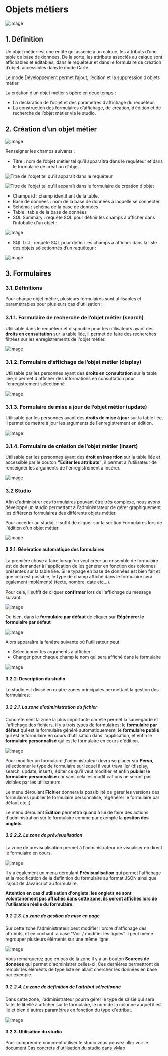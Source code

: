 # Objets métiers

![image][1]

## 1. Définition


Un objet métier est une entité qui associe à un calque, les attributs d’une table de base de données. De la sorte, les attributs associés au calque sont affichables et éditables, dans le requêteur et dans le formulaire de création d’objet, accessibles dans le mode Carte.

Le mode Développement permet l’ajout, l’édition et la suppression d’objets métier.

La création d’un objet métier s’opère en deux temps :

* La déclaration de l’objet et des paramètres d’affichage du requêteur.
* La construction des formulaires d’affichage, de création, d’édition et de recherche de l’objet métier via le studio.

## 2. Création d’un objet métier 

![image][2]

Renseigner les champs suivants :

-   Titre : nom de l’objet métier tel qu’il apparaîtra dans le requêteur et dans le formulaire de création d’objet

![Titre de l'objet tel qu'il apparaît dans le requêteur]

![Titre de l'objet tel qu'il apparaît dans le formulaire de création d'objet]

-   Champs id : champ identifiant de la table.
-   Base de données : nom de la base de données à laquelle se connecter
-   Schéma : schéma de la base de données
-   Table : table de la base de données
-   SQL Summary : requête SQL pour définir les champs à afficher dans l’infobulle d’un objet :

![image][3]

-   SQL List : requête SQL pour définir les champs à afficher dans la liste des objets sélectionnés d’un requêteur :

![image][4]

## 3. Formulaires

### 3.1. Définitions

Pour chaque objet métier, plusieurs formulaires sont utilisables et paramétrables pour plusieurs cas d'utilisation :

### 3.1.1. Formulaire de recherche de l’objet métier (search)

Utilisable dans le requêteur et disponible pour les utilisateurs ayant des **droits en consultation** sur la table liée, il permet de faire des recherches filtrées sur les enregistrements de l'objet métier.

![image][5]

### 3.1.2. Formulaire d’affichage de l’objet métier (display)

Utilisable par les personnes ayant des **droits en consultation** sur la table liée, il permet d'afficher des informations en consultation pour l'enregistrement sélectionné.

![image][6]

### 3.1.3. Formulaire de mise à jour de l’objet métier (update)

Utilisable par les personnes ayant des **droits de mise à jour** sur la table liée, il permet de mettre à jour les arguments de l'enregistrement en édition.

![image][7]

### 3.1.4. Formulaire de création de l’objet métier (insert)

Utilisable par les personnes ayant des **droit en insertion** sur la table liée et accessible par le bouton **"Éditer les attributs"**, il permet à l'utilisateur de renseigner les arguments de l'enregistrement à insérer.

![image][8]

### 3.2 Studio

Afin d'administrer ces formulaires pouvant être très complexe, nous avons développé un studio permettant à l'administrateur de gérer graphiquement les différents formulaires des différents objets métier.

Pour accéder au studio, il suffit de cliquer sur la section Formulaires lors de l'édition d'un objet métier.

![image][16]


#### 3.2.1. Génération automatique des formulaires

La première chose à faire lorsqu'on veut créer un ensemble de formulaire est de demander à l'application de les générer en fonction des colonnes présentes sur la table liée.
Si le typage en base de données est bien fait et que cela est possible, le type de champ affiché dans le formulaire sera également implémenté (texte, nombre, date etc...).

Pour cela, il suffit de cliquer **confirmer** lors de l'affichage du message suivant:

![image][9]

Ou bien, dans le **formulaire par défaut** de cliquer sur **Régénérer le formulaire par défaut**

![image][10]

Alors apparaîtra la fenêtre suivante où l'utilisateur peut:

* Sélectionner les arguments à afficher
* Changer pour chaque champ le nom qui sera affiché dans le formulaire

![image][11]

#### 3.2.2. Description du studio

Le studio est divisé en quatre zones principales permettant la gestion des formulaires:

##### 3.2.2.1. La zone d'administration du fichier

Concrètement la zone la plus importante car elle permet la sauvegarde et l'affichage des fichiers, il y a trois types de formulaires: le **formulaire par défaut** qui est le formulaire généré automatiquement, le **formulaire publié** qui est le formulaire en cours d'utilisation dans l'application, et enfin le **formulaire personnalisé** qui est le formulaire en cours d'édition.

![image][12]

Pour modifier un formulaire ,l'administrateur devra se placer sur **Perso**, sélectionner le type de formulaire sur lequel il veut travailler (display, search, update, insert), éditer ce qu'il veut modifier et enfin **publier le formulaire personnalisé** car sans cela les modifications ne seront pas visibles par les utilisateurs.

Le menu déroulant **Fichier** donnera la possibilité de gérer les versions des formulaires (publier le formulaire personnalisé, régénérer le formulaire par défaut etc..)

Le menu déroulant **Édition** permettra quand à lui de faire des actions d'administration sur le formulaire comme par exemple la **gestion des onglets**

##### 3.2.2.2. La zone de prévisualisation

La zone de prévisualisation permet à l'administrateur de visualiser en direct le formulaire en cours.

![image][13]

Il y a également un menu déroulant **Prévisualisation** qui permet l'affichage et la modification de la définition du formulaire au format JSON ainsi que l'ajout de JavaScript au formulaire.

**Attention en cas d'utilisation d'onglets: les onglets ne sont volontairement pas affichés dans cette zone, ils seront affichés lors de l'utilisation réelle du formulaire**.


##### 3.2.2.3. La zone de gestion de mise en page

Sur cette zone l'administrateur peut modifier l'ordre d'affichage des attributs, et en cochant la case "Voir / modifier les lignes" il peut même regrouper plusieurs éléments sur une même ligne.

![image][14]

Vous remarquerez que en bas de la zone il y a un bouton **Sources de données** qui permet d'administrer celles-ci. Ces dernières permettront de remplir les éléments de type liste en allant chercher les données en base par exemple.


##### 3.2.2.4. La zone de définition de l'attribut sélectionné

Dans cette zone, l'administrateur pourra gérer le type de saisie qui sera faite, le libellé à afficher sur le formulaire, le nom de la colonne auquel il est lié et bien d'autres paramètres en fonction du type d'attribut.

![image][15]

#### 3.2.3. Utilisation du studio

Pour comprendre comment utiliser le studio vous pouvez aller voir le document [Cas concrets d'utilisation du studio dans vMap]

  
  [Titre de l'objet tel qu'il apparaît dans le requêteur]: ../../lampe_requeteur.png
  [Titre de l'objet tel qu'il apparaît dans le formulaire de création d'objet]: ../../lampe_creation.png
  [1]: ../../liste_objets_metier.png
  [2]: ../../creation_objet_metier.png
  [3]: ../../infobulle.png
  [4]: ../../liste_requeteur.png
  [5]: ../../images/formulaire_search.png
  [6]: ../../images/formulaire_display.png
  [7]: ../../images/formulaire_update.png
  [8]: ../../images/formulaire_insert.png
  [9]: ../../images/formulaire_message_creation.png
  [10]: ../../images/formulaire_reset_default_button.png
  [11]: ../../images/formulaire_selection_colonnes.png
  [12]: ../../images/formulaire_zone_fichier.png
  [13]: ../../images/formulaire_zone_previsualisation.png
  [14]: ../../images/formulaire_zone_attributs.png
  [15]: ../../images/formulaire_zone_definition.png
  [16]: ../../images/formulaire_studio.png
  [Cas concrets d'utilisation du studio dans vMap]: cas_utilisation_studio.html
